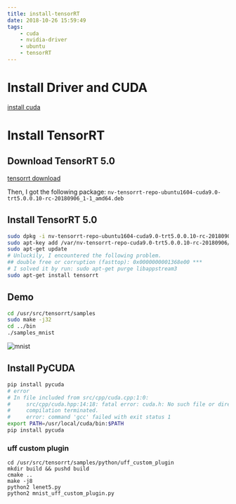 ```yaml
---
title: install-tensorRT
date: 2018-10-26 15:59:49
tags:
	- cuda
	- nvidia-driver
	- ubuntu
	- tensorRT
---
```


# Install Driver and CUDA
[install cuda](https://joyeeo.github.io/2018/10/18/install-cuda/)

# Install TensorRT

## Download TensorRT 5.0
[tensorrt download](https://developer.nvidia.com/tensorrt)

Then, I got the following package:
`nv-tensorrt-repo-ubuntu1604-cuda9.0-trt5.0.0.10-rc-20180906_1-1_amd64.deb`

## Install TensorRT 5.0

```bash
sudo dpkg -i nv-tensorrt-repo-ubuntu1604-cuda9.0-trt5.0.0.10-rc-20180906_1-1_amd64.deb
sudo apt-key add /var/nv-tensorrt-repo-cuda9.0-trt5.0.0.10-rc-20180906/7fa2af80.pub  
sudo apt-get update
# Unluckily, I encountered the following problem.
## double free or corruption (fasttop): 0x0000000001368e00 ***
# I solved it by run: sudo apt-get purge libappstream3 
sudo apt-get install tensorrt 
```

## Demo
```bash
cd /usr/src/tensorrt/samples
sudo make -j32
cd ../bin
./samples_mnist
```
![mnist](mnist.png)
## Install PyCUDA
```bash
pip install pycuda
# error
# In file included from src/cpp/cuda.cpp:1:0:
#     src/cpp/cuda.hpp:14:18: fatal error: cuda.h: No such file or directory
#     compilation terminated.
#     error: command 'gcc' failed with exit status 1
export PATH=/usr/local/cuda/bin:$PATH
pip install pycuda
```
### uff custom plugin
```
cd /usr/src/tensorrt/samples/python/uff_custom_plugin
mkdir build && pushd build
cmake ..
make -j8
python2 lenet5.py
python2 mnist_uff_custom_plugin.py
```
